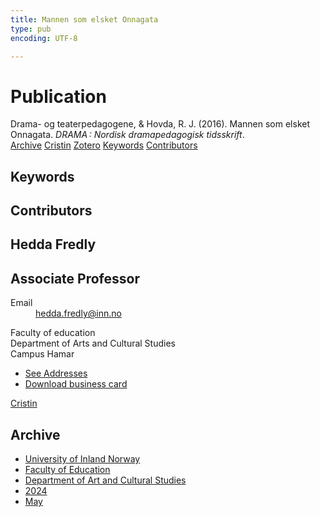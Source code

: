 ```yaml
---
title: Mannen som elsket Onnagata
type: pub
encoding: UTF-8

---
```

<h1>Publication</h1>
<article id="csl-bib-container-PL86E3M4" class="csl-bib-container">
  <div class="csl-bib-body"> <div class="csl-entry">Drama- og teaterpedagogene, &#38; Hovda, R. J. (2016). Mannen som elsket Onnagata. <i>DRAMA : Nordisk dramapedagogisk tidsskrift</i>.</div> </div>
  <div class="csl-bib-buttons">
    <a href="#taxonomy-article-PL86E3M4" alt="archive" class="csl-bib-button">Archive</a>
    <a href="https://app.cristin.no/results/show.jsf?id=2272235" alt="Cristin" class="csl-bib-button">Cristin</a>
    <a href="http://zotero.org/groups/5881554/items/PL86E3M4" alt="Zotero" class="csl-bib-button">Zotero</a>
    <a href="#keywords-article-PL86E3M4" alt="keywords" class="csl-bib-button">Keywords</a>
    <a href="#contributors-article-PL86E3M4" alt="contributors" class="csl-bib-button">Contributors</a>
  </div>
  <div id="csl-bib-meta-container-PL86E3M4"></div>
</article>
<div id="csl-bib-meta-PL86E3M4" class="csl-bib-meta">
  <article id="keywords-article-PL86E3M4" class="keywords-article">
    <h1>Keywords</h1>
    
  </article>
  <article id="contributors-article-PL86E3M4" class="contributors-article">
    <h1>Contributors</h1>
    <div class="personas"> <div class="vrtx-hinn-person-card"> <div class="photo"> <i class="lar la-user-circle missing-person"></i> </div> <div class="info"> <hgroup><h1>Hedda Fredly</h1> <h2>Associate Professor</h2> </hgroup><dl> <dt>Email</dt> <dd> <a href="mailto:hedda.fredly@inn.no">hedda.fredly@inn.no</a> </dd> </dl> <p> Faculty of education<br> Department of Arts and Cultural Studies<br> Campus Hamar </p> <ul class="vrtx-hinn-links"> <li><a href="https://www.inn.no/english/find-an-employee/hedda-fredly.html#vrtx-hinn-addresses">See Addresses</a></li> <li><a href="https://www.inn.no/english/find-an-employee/hedda-fredly.html?vrtx=vcf">Download business card</a></li> </ul> </div> </div> <a href="https://app.cristin.no/persons/show.jsf?id=862704" alt="Cristin URL" class="personas-cristin">Cristin</a> </div>
  </article>
  <article id="taxonomy-article-PL86E3M4" class="taxonomy-article">
    <h1>Archive</h1>
    <ul>
      <li>
        <a href="/en/archive/?key=3DCRN523">University of Inland Norway</a>
      </li>
      <li>
        <a href="/en/archive/?key=WYNZA47F">Faculty of Education</a>
      </li>
      <li>
        <a href="/en/archive/?key=VBB2T4VJ">Department of Art and Cultural Studies</a>
      </li>
      <li>
        <a href="/en/archive/?key=XG58X9NM">2024</a>
      </li>
      <li>
        <a href="/en/archive/?key=IMIRRXID">May</a>
      </li>
    </ul>
  </article>
</div>
